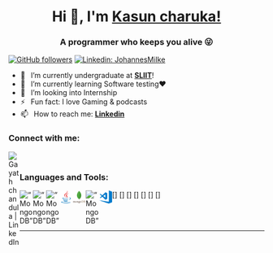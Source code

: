 <h1 align="center"> Hi 👋, I'm <a href="https://www.youtube.com/channel/UCb-5OjndhZqj1JISfhWK7zQ">Kasun charuka!</a></h1>
<h3 align="center">A programmer who keeps you alive 😜</h3>


[![GitHub followers](https://img.shields.io/github/followers/Gayath1?logo=GitHub&style=for-the-badge)][github]
[![Linkedin: JohannesMilke](https://img.shields.io/badge/-CONNECT-blue?style=for-the-badge&logo=Linkedin&link=https://www.linkedin.com/in/gayathchandula/)][linkedin]

- 🔭 &ensp;I’m currently undergraduate at [**SLIIT**][sliit]!
- 🌱 &ensp;I’m currently learning Software testing❤️
- 👯 &ensp;I’m looking into Internship
- ⚡ &ensp;Fun fact: I love Gaming & podcasts
- 📫 &ensp;How to reach me: [**Linkedin**][Linkedin]

### Connect with me:
[<img align="left" alt="Gayath chandula | LinkedIn" width="22px" src="https://cdn.jsdelivr.net/npm/simple-icons@v3/icons/linkedin.svg" />][linkedin]


<br />

### Languages and Tools:
[<img align="left" alt=“MongoDB” width="26px" src="https://www.vectorlogo.zone/logos/w3_html5/w3_html5-icon.svg" />]
[<img align="left" alt=“MongoDB” width="26px" src="https://www.vectorlogo.zone/logos/getbootstrap/getbootstrap-icon.svg" />]
[<img align="left" alt=“MongoDB” width="26px" src="https://raw.githubusercontent.com/detain/svg-logos/master/svg/javascript.svg" />]
[<img align="left" alt=“MongoDB” width="26px" src="https://github.com/devicons/devicon/blob/master/icons/java/java-original.svg" />]
[<img align="left" alt=“MongoDB” width="26px" src="https://github.com/devicons/devicon/blob/master/icons/mongodb/mongodb-original-wordmark.svg" />]
[<img align="left" alt=“MongoDB” width="26px" src="https://github.com/detain/svg-logos/blob/master/svg/mysql-5.svg" />]
[<img align="left" alt=“Github” width="26px" src="https://raw.githubusercontent.com/github/explore/80688e429a7d4ef2fca1e82350fe8e3517d3494d/topics/visual-studio-code/visual-studio-code.png" />]



<br />
<br />

---

[linkedin]: https://linkedin.com/in/kasuncharuka  
[github]: https://github.com/charukawish97
[sliit]: https://www.sliit.lk
